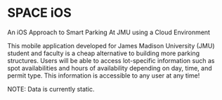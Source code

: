 # SPACE iOS

An iOS Approach to Smart Parking At JMU using a Cloud Environment

This mobile application developed for James Madison University (JMU) student and faculty is a cheap alternative to building more parking structures.  Users will be able to access lot-specific information such as spot availabilities and hours of availability depending on day, time, and permit type.  This information is accessible to any user at any time!

NOTE: Data is currently static.
